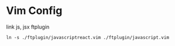 # Vim Config

link js, jsx ftplugin

```
ln -s ./ftplugin/javascriptreact.vim ./ftplugin/javascript.vim
```
